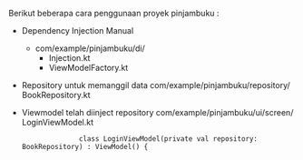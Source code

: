 Berikut beberapa cara penggunaan proyek pinjambuku :

- Dependency Injection Manual
     -  com/example/pinjambuku/di/
           -  Injection.kt
           -   ViewModelFactory.kt

- Repository untuk memanggil data
      com/example/pinjambuku/repository/
            BookRepository.kt

- Viewmodel telah diinject repository
      com/example/pinjambuku/ui/screen/
            LoginViewModel.kt

                    class LoginViewModel(private val repository: BookRepository) : ViewModel() {
